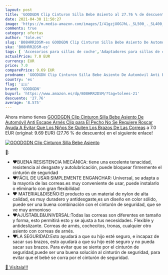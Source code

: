 ```yaml
---
layout: post
title: 'GOODGDN Clip Cinturon Silla Bebe Asiento al 27.76 % de descuento'
date: 2021-04-30 11:50:27
image: 'https://m.media-amazon.com/images/I/41gzjUOGJhL._SL500_._SL400_.jpg'
comments: true
category: ofertas
author: 'tole.es'
slug: 'B08HRR2DSM-es GOODGDN Clip Cinturon Silla Bebe Asiento De Automóvil Anti...'
sku: 'B08HRR2DSM-es'
tags: [ 'Accesorios para sillas de coche','Adaptadores para sillas de coche','Bebé','Sillas de coche y accesorios','bebe','goodgdn', ]
actualPrice: 7.0 EUR
currency: EUR
price: 7.0
comparePrice: 9.69 EUR
prodname: 'GOODGDN Clip Cinturon Silla Bebe Asiento De Automóvil Anti Escape Arnés Clip para El Pecho No Se Requiere Roscar Ayuda A Evitar Que Los Niños Se Quiten Los Brazos De Las Correas'
country: 'es'
flag: '🇪🇸'
brand: 'GOODGDN'
buyurl: 'https://www.amazon.es/dp/B08HRR2DSM/?tag=tolees-21'
descuento: '27.76'
average: '8.575'
---
```


Ahora mismo tienes [GOODGDN Clip Cinturon Silla Bebe Asiento De Automóvil Anti Escape Arnés Clip para El Pecho No Se Requiere Roscar Ayuda A Evitar Que Los Niños Se Quiten Los Brazos De Las Correas](https://www.amazon.es/dp/B08HRR2DSM/?tag=tolees-21) a 7.0 EUR (original: 9.69 EUR) (27.76 %  de descuento) en el siguiente enlace!

[![GOODGDN Clip Cinturon Silla Bebe Asiento](https://m.media-amazon.com/images/I/41gzjUOGJhL._SL500_._SL400_.jpg)](https://www.amazon.es/dp/B08HRR2DSM/?tag=tolees-21)

🔎:

- ❤BUENA RESISTENCIA MECÁNICA: tiene una excelente tenacidad, resistencia al desgaste y autolubricación, puede bloquear firmemente el cinturón de seguridad
- ❤FÁCIL DE USAR:SIMPLEMENTE ENGANCHAR: Universal, se adapta a la mayoría de las correas.es muy conveniente de usar, puede instalarlo o eliminarlo con gran flexibilidad
- ❤ MATERIAL&DISEÑO:El producto es un material de nylon de alta calidad, es muy duradero y antidesgaste,es un diseño en color sólido, puede ser una buena combinación con el cinturón de seguridad, que se ve muy armonioso
- ❤AJUSTABLE&UNIVERSAL:Todas las correas son diferentes en tamaño y forma, esto permitirá esto y se ajusta a tus necesidades. Flexible y antideslizante. Correas de arnés, cochecitos, tronas, cualquier otro asiento con correas de arnés.
- ❤LA SEGURIDAD:Esto ayudará a que su hijo esté seguro, e incapaz de sacar sus brazos, esto ayudará a que su hijo esté seguro y no pueda sacar sus brazos. Para evitar que se siente por el cinturón de seguridad,puede ser una buena solución al cinturón de seguridad, para evitar que el bebé se corra por el cinturón de seguridad.

[🛒 Visítala!!!](https://www.amazon.es/dp/B08HRR2DSM/?tag=tolees-21)
